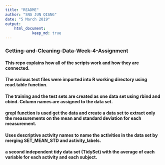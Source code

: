 ```yaml
---
title: "README"
author: "SNG JUN QIANG"
date: "5 March 2019"
output:
    html_document:
            keep_md: true
---
```




### Getting-and-Cleaning-Data-Week-4-Assignment 

#### This repo explains how all of the scripts work and how they are connected. 

#### The various text files were imported into R working directory using read.table function. 

#### The training and the test sets are created as one data set using rbind and cbind. Column names are assigned to the data set. 

#### grepl function is used get the data and create a data set to extract only the measurements on the mean and standard deviation for each measurement. 

#### Uses descriptive activity names to name the activities in the data set by merging SET_MEAN_STD and activity_labels. 

#### a second independent tidy data set (TidySet) with the average of each variable for each activity and each subject.
